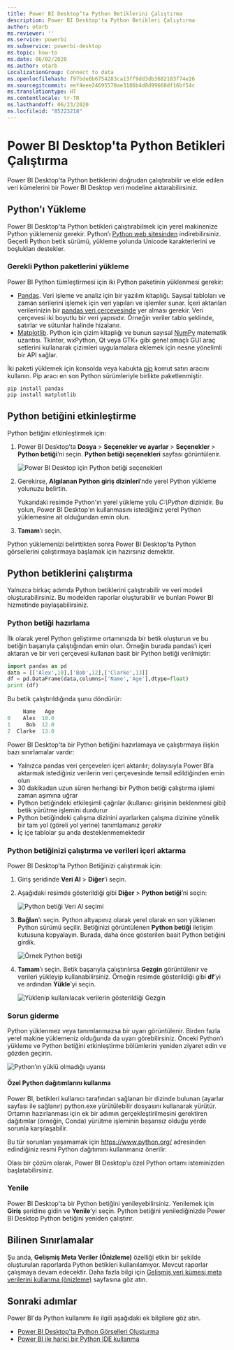 ```yaml
---
title: Power BI Desktop’ta Python Betiklerini Çalıştırma
description: Power BI Desktop'ta Python Betikleri Çalıştırma
author: otarb
ms.reviewer: ''
ms.service: powerbi
ms.subservice: powerbi-desktop
ms.topic: how-to
ms.date: 06/02/2020
ms.author: otarb
LocalizationGroup: Connect to data
ms.openlocfilehash: f97bde6b6754283ca13ff9dd3db3682183f74e26
ms.sourcegitcommit: eef4eee24695570ae3186b4d8d99660df16bf54c
ms.translationtype: HT
ms.contentlocale: tr-TR
ms.lasthandoff: 06/23/2020
ms.locfileid: "85223218"
---
```

# <a name="run-python-scripts-in-power-bi-desktop"></a>Power BI Desktop'ta Python Betikleri Çalıştırma

Power BI Desktop'ta Python betiklerini doğrudan çalıştırabilir ve elde edilen veri kümelerini bir Power BI Desktop veri modeline aktarabilirsiniz.

## <a name="install-python"></a>Python'ı Yükleme

Power BI Desktop'ta Python betikleri çalıştırabilmek için yerel makinenize Python yüklemeniz gerekir. Python’ı [Python web sitesinden](https://www.python.org/) indirebilirsiniz. Geçerli Python betik sürümü, yükleme yolunda Unicode karakterlerini ve boşlukları destekler.

### <a name="install-required-python-packages"></a>Gerekli Python paketlerini yükleme

Power BI Python tümleştirmesi için iki Python paketinin yüklenmesi gerekir:

* [Pandas](https://pandas.pydata.org/). Veri işleme ve analiz için bir yazılım kitaplığı. Sayısal tabloları ve zaman serilerini işlemek için veri yapıları ve işlemler sunar. İçeri aktarılan verilerinizin bir [pandas veri çerçevesinde](https://www.tutorialspoint.com/python_pandas/python_pandas_dataframe.htm) yer alması gerekir. Veri çerçevesi iki boyutlu bir veri yapısıdır. Örneğin veriler tablo şeklinde, satırlar ve sütunlar halinde hizalanır.
* [Matplotlib](https://matplotlib.org/). Python için çizim kitaplığı ve bunun sayısal [NumPy](https://www.numpy.org/) matematik uzantısı. Tkinter, wxPython, Qt veya GTK+ gibi genel amaçlı GUI araç setlerini kullanarak çizimleri uygulamalara eklemek için nesne yönelimli bir API sağlar.

İki paketi yüklemek için konsolda veya kabukta [pip](https://pip.pypa.io/en/stable/) komut satırı aracını kullanın. Pip aracı en son Python sürümleriyle birlikte paketlenmiştir.

```CMD
pip install pandas
pip install matplotlib
```

## <a name="enable-python-scripting"></a>Python betiğini etkinleştirme

Python betiğini etkinleştirmek için:

1. Power BI Desktop’ta **Dosya** > **Seçenekler ve ayarlar** > **Seçenekler** > **Python betiği**’ni seçin. **Python betiği seçenekleri** sayfası görüntülenir.

   ![Power BI Desktop için Python betiği seçenekleri](media/desktop-python-scripts/python-scripts-7.png)

1. Gerekirse, **Algılanan Python giriş dizinleri**’nde yerel Python yükleme yolunuzu belirtin.

   Yukarıdaki resimde Python'ın yerel yükleme yolu *C:\Python* dizinidir. Bu yolun, Power BI Desktop'ın kullanmasını istediğiniz yerel Python yüklemesine ait olduğundan emin olun.

1. **Tamam**’ı seçin.

Python yüklemenizi belirttikten sonra Power BI Desktop’ta Python görsellerini çalıştırmaya başlamak için hazırsınız demektir.

## <a name="run-python-scripts"></a>Python betiklerini çalıştırma

Yalnızca birkaç adımda Python betiklerini çalıştırabilir ve veri modeli oluşturabilirsiniz. Bu modelden raporlar oluşturabilir ve bunları Power BI hizmetinde paylaşabilirsiniz.

### <a name="prepare-a-python-script"></a>Python betiği hazırlama

İlk olarak yerel Python geliştirme ortamınızda bir betik oluşturun ve bu betiğin başarıyla çalıştığından emin olun. Örneğin burada pandas’ı içeri aktaran ve bir veri çerçevesi kullanan basit bir Python betiği verilmiştir:

```python
import pandas as pd
data = [['Alex',10],['Bob',12],['Clarke',13]]
df = pd.DataFrame(data,columns=['Name','Age'],dtype=float)
print (df)
```

Bu betik çalıştırıldığında şunu döndürür:

```python
     Name   Age
0    Alex  10.0
1     Bob  12.0
2  Clarke  13.0
```

Power BI Desktop'ta bir Python betiğini hazırlamaya ve çalıştırmaya ilişkin bazı sınırlamalar vardır:

* Yalnızca pandas veri çerçeveleri içeri aktarılır; dolayısıyla Power BI’a aktarmak istediğiniz verilerin veri çerçevesinde temsil edildiğinden emin olun
* 30 dakikadan uzun süren herhangi bir Python betiği çalıştırma işlemi zaman aşımına uğrar
* Python betiğindeki etkileşimli çağrılar (kullanıcı girişinin beklenmesi gibi) betik yürütme işlemini durdurur
* Python betiğindeki çalışma dizinini ayarlarken çalışma dizinine yönelik bir tam yol (göreli yol yerine) tanımlamanız *gerekir*
* İç içe tablolar şu anda desteklenmemektedir

### <a name="run-your-python-script-and-import-data"></a>Python betiğinizi çalıştırma ve verileri içeri aktarma

Power BI Desktop’ta Python Betiğinizi çalıştırmak için:

1. Giriş şeridinde **Veri Al** > **Diğer**’i seçin.

1. Aşağıdaki resimde gösterildiği gibi **Diğer** > **Python betiği**’ni seçin:

   ![Python betiği Veri Al seçimi](media/desktop-python-scripts/python-scripts-1.png)

1. **Bağlan**'ı seçin. Python altyapınız olarak yerel olarak en son yüklenen Python sürümü seçilir. Betiğinizi görüntülenen **Python betiği** iletişim kutusuna kopyalayın. Burada, daha önce gösterilen basit Python betiğini girdik.

   ![Örnek Python betiği](media/desktop-python-scripts/python-scripts-6.png)

1. **Tamam**’ı seçin. Betik başarıyla çalıştırılırsa **Gezgin** görüntülenir ve verileri yükleyip kullanabilirsiniz. Örneğin resimde gösterildiği gibi **df**’yi ve ardından **Yükle**’yi seçin.

   ![Yüklenip kullanılacak verilerin gösterildiği Gezgin](media/desktop-python-scripts/python-scripts-5.png) 

### <a name="troubleshooting"></a>Sorun giderme

Python yüklenmez veya tanımlanmazsa bir uyarı görüntülenir. Birden fazla yerel makine yüklemeniz olduğunda da uyarı görebilirsiniz. Önceki Python’ı yükleme ve Python betiğini etkinleştirme bölümlerini yeniden ziyaret edin ve gözden geçirin.

![Python’ın yüklü olmadığı uyarısı](media/desktop-python-scripts/python-scripts-3.png)

#### <a name="using-custom-python-distributions"></a>Özel Python dağıtımlarını kullanma

Power BI, betikleri kullanıcı tarafından sağlanan bir dizinde bulunan (ayarlar sayfası ile sağlanır) python.exe yürütülebilir dosyasını kullanarak yürütür. Ortamın hazırlanması için ek bir adımın gerçekleştirilmesini gerektiren dağıtımlar (örneğin, Conda) yürütme işleminin başarısız olduğu yerde sorunla karşılaşabilir.

Bu tür sorunları yaşamamak için https://www.python.org/ adresinden edindiğiniz resmi Python dağıtımını kullanmanız önerilir.

Olası bir çözüm olarak, Power BI Desktop’u özel Python ortamı isteminizden başlatabilirsiniz.

### <a name="refresh"></a>Yenile

Power BI Desktop'ta bir Python betiğini yenileyebilirsiniz. Yenilemek için **Giriş** şeridine gidin ve **Yenile**’yi seçin. Python betiğini yenilediğinizde Power BI Desktop Python betiğini yeniden çalıştırır.

## <a name="known-limitations"></a>Bilinen Sınırlamalar

Şu anda, **Gelişmiş Meta Veriler (Önizleme)** özelliği etkin bir şekilde oluşturulan raporlarda Python betikleri kullanılamıyor. Mevcut raporlar çalışmaya devam edecektir. Daha fazla bilgi için [Gelişmiş veri kümesi meta verilerini kullanma (önizleme)](desktop-enhanced-dataset-metadata.md) sayfasına göz atın. 

## <a name="next-steps"></a>Sonraki adımlar

Power BI'da Python kullanımı ile ilgili aşağıdaki ek bilgilere göz atın.

* [Power BI Desktop'ta Python Görselleri Oluşturma](desktop-python-visuals.md)
* [Power BI ile harici bir Python IDE kullanma](desktop-python-ide.md)
